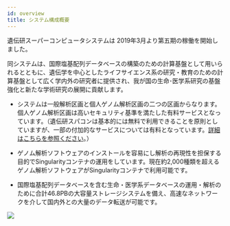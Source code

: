 ```yaml
---
id: overview
title: システム構成概要
---
```


遺伝研スーパーコンピュータシステムは 2019年3月より第五期の稼働を開始しました。

同システムは、国際塩基配列データベースの構築のための計算基盤として用いられるとともに、遺伝学を中心としたライフサイエンス系の研究・教育のための計算基盤として広く学内外の研究者に提供され、我が国の生命･医学系研究の基盤強化と新たな学術研究の展開に貢献します。
 
- システムは一般解析区画と個人ゲノム解析区画の二つの区画からなります。個人ゲノム解析区画は高いセキュリティ基準を満たした有料サービスとなっています。（遺伝研スパコンは基本的には無料で利用できることを原則としていますが、一部の付加的なサービスについては有料となっています。[詳細はこちらを参照ください](/application/billing_service)。）

- ゲノム解析ソフトウェアのインストールを容易にし解析の再現性を担保する目的でSingularityコンテナの運用をしています。現在約2,000種類を超えるゲノム解析ソフトウェアがSingularityコンテナで利用可能です。

- 国際塩基配列データベースを含む生命・医学系データベースの運用・解析のために合計46.8PBの大容量ストレージシステムを備え、高速なネットワークを介して国内外との大量のデータ転送が可能です。


![](system_overview_ja.png)
